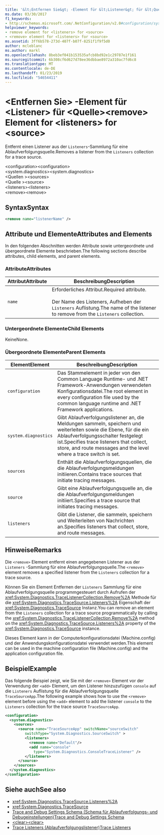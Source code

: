 ```yaml
---
title: '&lt;Entfernen Sie&gt; -Element für &lt;Listener&gt; für &lt;Quelle&gt;'
ms.date: 03/30/2017
f1_keywords:
- http://schemas.microsoft.com/.NetConfiguration/v2.0#configuration/system.diagnostics/sources/source/listeners/remove
helpviewer_keywords:
- remove element for <listeners> for <source>
- <remove> element for <listeners> for <source>
ms.assetid: 3ff6b578-273d-407f-b07f-8251f1f9f5d0
author: mcleblanc
ms.author: markl
ms.openlocfilehash: 8beb3ef041b153535afcb8bd92e1c29787e1f161
ms.sourcegitcommit: 6b308cf6d627d78ee36dbbae8972a310ac7fd6c8
ms.translationtype: MT
ms.contentlocale: de-DE
ms.lasthandoff: 01/23/2019
ms.locfileid: "54654411"
---
```

# <a name="ltremovegt-element-for-ltlistenersgt-for-ltsourcegt"></a><span data-ttu-id="6976e-102">&lt;Entfernen Sie&gt; -Element für &lt;Listener&gt; für &lt;Quelle&gt;</span><span class="sxs-lookup"><span data-stu-id="6976e-102">&lt;remove&gt; Element for &lt;listeners&gt; for &lt;source&gt;</span></span>
<span data-ttu-id="6976e-103">Entfernt einen Listener aus der `Listeners`-Sammlung für eine Ablaufverfolgungsquelle.</span><span class="sxs-lookup"><span data-stu-id="6976e-103">Removes a listener from the `Listeners` collection for a trace source.</span></span>  
  
 <span data-ttu-id="6976e-104">\<configuration></span><span class="sxs-lookup"><span data-stu-id="6976e-104">\<configuration></span></span>  
<span data-ttu-id="6976e-105">\<system.diagnostics></span><span class="sxs-lookup"><span data-stu-id="6976e-105">\<system.diagnostics></span></span>  
<span data-ttu-id="6976e-106">\<Quellen ></span><span class="sxs-lookup"><span data-stu-id="6976e-106">\<sources></span></span>  
<span data-ttu-id="6976e-107">\<Quelle ></span><span class="sxs-lookup"><span data-stu-id="6976e-107">\<source></span></span>  
<span data-ttu-id="6976e-108">\<listeners></span><span class="sxs-lookup"><span data-stu-id="6976e-108">\<listeners></span></span>  
<span data-ttu-id="6976e-109">\<remove></span><span class="sxs-lookup"><span data-stu-id="6976e-109">\<remove></span></span>  
  
## <a name="syntax"></a><span data-ttu-id="6976e-110">Syntax</span><span class="sxs-lookup"><span data-stu-id="6976e-110">Syntax</span></span>  
  
```xml  
<remove name="listenerName" />  
```  
  
## <a name="attributes-and-elements"></a><span data-ttu-id="6976e-111">Attribute und Elemente</span><span class="sxs-lookup"><span data-stu-id="6976e-111">Attributes and Elements</span></span>  
 <span data-ttu-id="6976e-112">In den folgenden Abschnitten werden Attribute sowie untergeordnete und übergeordnete Elemente beschrieben.</span><span class="sxs-lookup"><span data-stu-id="6976e-112">The following sections describe attributes, child elements, and parent elements.</span></span>  
  
### <a name="attributes"></a><span data-ttu-id="6976e-113">Attribute</span><span class="sxs-lookup"><span data-stu-id="6976e-113">Attributes</span></span>  
  
|<span data-ttu-id="6976e-114">Attribut</span><span class="sxs-lookup"><span data-stu-id="6976e-114">Attribute</span></span>|<span data-ttu-id="6976e-115">Beschreibung</span><span class="sxs-lookup"><span data-stu-id="6976e-115">Description</span></span>|  
|---------------|-----------------|  
|`name`|<span data-ttu-id="6976e-116">Erforderliches Attribut.</span><span class="sxs-lookup"><span data-stu-id="6976e-116">Required attribute.</span></span><br /><br /> <span data-ttu-id="6976e-117">Der Name des Listeners, Aufheben der `Listeners` Auflistung.</span><span class="sxs-lookup"><span data-stu-id="6976e-117">The name of the listener to remove from the `Listeners` collection.</span></span>|  
  
### <a name="child-elements"></a><span data-ttu-id="6976e-118">Untergeordnete Elemente</span><span class="sxs-lookup"><span data-stu-id="6976e-118">Child Elements</span></span>  
 <span data-ttu-id="6976e-119">Keine</span><span class="sxs-lookup"><span data-stu-id="6976e-119">None.</span></span>  
  
### <a name="parent-elements"></a><span data-ttu-id="6976e-120">Übergeordnete Elemente</span><span class="sxs-lookup"><span data-stu-id="6976e-120">Parent Elements</span></span>  
  
|<span data-ttu-id="6976e-121">Element</span><span class="sxs-lookup"><span data-stu-id="6976e-121">Element</span></span>|<span data-ttu-id="6976e-122">Beschreibung</span><span class="sxs-lookup"><span data-stu-id="6976e-122">Description</span></span>|  
|-------------|-----------------|  
|`configuration`|<span data-ttu-id="6976e-123">Das Stammelement in jeder von den Common Language Runtime- und .NET Framework-Anwendungen verwendeten Konfigurationsdatei.</span><span class="sxs-lookup"><span data-stu-id="6976e-123">The root element in every configuration file used by the common language runtime and .NET Framework applications.</span></span>|  
|`system.diagnostics`|<span data-ttu-id="6976e-124">Gibt Ablaufverfolgungslistener an, die Meldungen sammeln, speichern und weiterleiten sowie die Ebene, für die ein Ablaufverfolgungsschalter festgelegt ist.</span><span class="sxs-lookup"><span data-stu-id="6976e-124">Specifies trace listeners that collect, store, and route messages and the level where a trace switch is set.</span></span>|  
|`sources`|<span data-ttu-id="6976e-125">Enthält die Ablaufverfolgungsquellen, die die Ablaufverfolgungsmeldungen initiieren.</span><span class="sxs-lookup"><span data-stu-id="6976e-125">Contains trace sources that initiate tracing messages.</span></span>|  
|`source`|<span data-ttu-id="6976e-126">Gibt eine Ablaufverfolgungsquelle an, die die Ablaufverfolgungsmeldungen initiiert.</span><span class="sxs-lookup"><span data-stu-id="6976e-126">Specifies a trace source that initiates tracing messages.</span></span>|  
|`listeners`|<span data-ttu-id="6976e-127">Gibt die Listener, die sammeln, speichern und Weiterleiten von Nachrichten an.</span><span class="sxs-lookup"><span data-stu-id="6976e-127">Specifies listeners that collect, store, and route messages.</span></span>|  
  
## <a name="remarks"></a><span data-ttu-id="6976e-128">Hinweise</span><span class="sxs-lookup"><span data-stu-id="6976e-128">Remarks</span></span>  
 <span data-ttu-id="6976e-129">Die `<remove>` Element entfernt einen angegebenen Listener aus der `Listeners` -Sammlung für eine Ablaufverfolgungsquelle.</span><span class="sxs-lookup"><span data-stu-id="6976e-129">The `<remove>` element removes a specified listener from the `Listeners` collection for a trace source.</span></span>  
  
 <span data-ttu-id="6976e-130">Können Sie ein Element Entfernen der `Listeners` Sammlung für eine Ablaufverfolgungsquelle programmgesteuert durch Aufrufen der <xref:System.Diagnostics.TraceListenerCollection.Remove%2A> Methode für die <xref:System.Diagnostics.TraceSource.Listeners%2A> Eigenschaft der <xref:System.Diagnostics.TraceSource> Instanz.</span><span class="sxs-lookup"><span data-stu-id="6976e-130">You can remove an element from the `Listeners` collection for a trace source programmatically by calling the <xref:System.Diagnostics.TraceListenerCollection.Remove%2A> method on the <xref:System.Diagnostics.TraceSource.Listeners%2A> property of the <xref:System.Diagnostics.TraceSource> instance.</span></span>  
  
 <span data-ttu-id="6976e-131">Dieses Element kann in der Computerkonfigurationsdatei (Machine.config) und der Anwendungskonfigurationsdatei verwendet werden.</span><span class="sxs-lookup"><span data-stu-id="6976e-131">This element can be used in the machine configuration file (Machine.config) and the application configuration file.</span></span>  
  
## <a name="example"></a><span data-ttu-id="6976e-132">Beispiel</span><span class="sxs-lookup"><span data-stu-id="6976e-132">Example</span></span>  
 <span data-ttu-id="6976e-133">Das folgende Beispiel zeigt, wie Sie mit der `<remove>` Element vor der Verwendung der `<add>` Element, um den Listener hinzuzufügen `console` auf die `Listeners` Auflistung für die Ablaufverfolgungsquelle `TraceSourceApp`.</span><span class="sxs-lookup"><span data-stu-id="6976e-133">The following example shows how to use the `<remove>` element before using the `<add>` element to add the listener `console` to the `Listeners` collection for the trace source `TraceSourceApp`.</span></span>  
  
```xml  
<configuration>  
  <system.diagnostics>  
    <sources>  
      <source name="TraceSourceApp" switchName="sourceSwitch"   
         switchType="System.Diagnostics.SourceSwitch" >  
         <listeners>  
           <remove name="Default"/>  
           <add name="console"   
             type="System.Diagnostics.ConsoleTraceListener" />  
         </listeners>  
      </source>  
    </sources>  
  </system.diagnostics>  
</configuration>   
```  
  
## <a name="see-also"></a><span data-ttu-id="6976e-134">Siehe auch</span><span class="sxs-lookup"><span data-stu-id="6976e-134">See also</span></span>
- <xref:System.Diagnostics.TraceSource.Listeners%2A>
- <xref:System.Diagnostics.TraceSource>
- [<span data-ttu-id="6976e-135">Trace and Debug Settings Schema (Schema für Ablaufverfolgungs- und Debugeinstellungen)</span><span class="sxs-lookup"><span data-stu-id="6976e-135">Trace and Debug Settings Schema</span></span>](../../../../../docs/framework/configure-apps/file-schema/trace-debug/index.md)
- [<span data-ttu-id="6976e-136">\<clear></span><span class="sxs-lookup"><span data-stu-id="6976e-136">\<clear></span></span>](../../../../../docs/framework/configure-apps/file-schema/trace-debug/clear-element-for-listeners-for-source.md)
- [<span data-ttu-id="6976e-137">Trace Listeners (Ablaufverfolgungslistener)</span><span class="sxs-lookup"><span data-stu-id="6976e-137">Trace Listeners</span></span>](../../../../../docs/framework/debug-trace-profile/trace-listeners.md)
